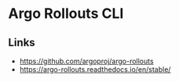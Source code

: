 # Argo Rollouts CLI

## Links
- https://github.com/argoproj/argo-rollouts
- https://argo-rollouts.readthedocs.io/en/stable/
